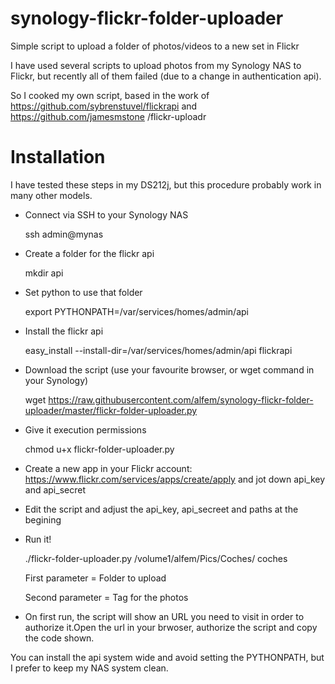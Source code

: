 # synology-flickr-folder-uploader
Simple script to upload a folder of photos/videos to a new set in Flickr

I have used several scripts to upload photos from my Synology NAS to Flickr, but recently all of them failed (due to a change in authentication api).


So I cooked my own script, based in the work of  https://github.com/sybrenstuvel/flickrapi and https://github.com/jamesmstone
/flickr-uploadr

# Installation 

I have tested these steps in my DS212j, but this procedure probably work in many other models.

* Connect via SSH to your Synology NAS

  ssh admin@mynas

* Create a folder for the flickr api

  mkdir api

* Set python to use that folder

  export PYTHONPATH=/var/services/homes/admin/api

* Install the flickr api

  easy_install  --install-dir=/var/services/homes/admin/api flickrapi

* Download the script (use your favourite browser, or wget command in your Synology)

  wget https://raw.githubusercontent.com/alfem/synology-flickr-folder-uploader/master/flickr-folder-uploader.py
 
* Give it execution permissions

  chmod u+x flickr-folder-uploader.py

* Create a new app in your Flickr account: https://www.flickr.com/services/apps/create/apply and jot down api_key and api_secret
* Edit the script and adjust the api_key, api_secreet and paths at the begining
* Run it!

  ./flickr-folder-uploader.py /volume1/alfem/Pics/Coches/ coches

  First parameter = Folder to upload
  
  Second parameter = Tag for the photos 

* On first run, the script will show an URL you need to visit in order to authorize it.Open the url in your brwoser, authorize the script and copy the code shown.   

You can install the api system wide and avoid setting the PYTHONPATH, but I prefer to keep my NAS system clean.

